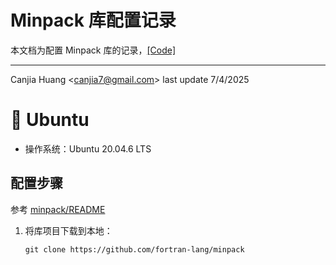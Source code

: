 # Minpack 库配置记录

本文档为配置 Minpack 库的记录，[[Code]](https://github.com/fortran-lang/minpack)

---

Canjia Huang <<canjia7@gmail.com>> last update 7/4/2025

# :penguin: Ubuntu

- 操作系统：Ubuntu 20.04.6 LTS

## 配置步骤

参考 [minpack/README](https://github.com/fortran-lang/minpack/blob/main/README.md)

1. 将库项目下载到本地：

    ```
    git clone https://github.com/fortran-lang/minpack
    ```